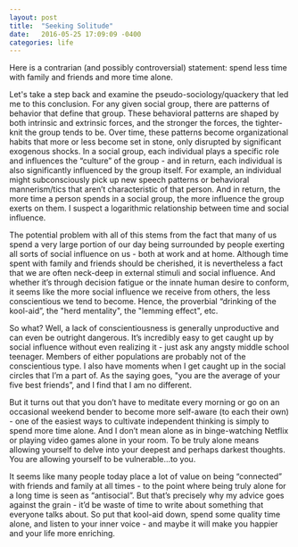 ```yaml
---
layout: post
title:  "Seeking Solitude"
date:   2016-05-25 17:09:09 -0400
categories: life
---
```


Here is a contrarian (and possibly controversial) statement: spend less time with family and friends and more time alone.

Let's take a step back and examine the pseudo-sociology/quackery that led me to this conclusion. For any given social group, there are patterns of behavior that define that group. These behavioral patterns are shaped by both intrinsic and extrinsic forces, and the stronger the forces, the tighter-knit the group tends to be. Over time, these patterns become organizational habits that more or less become set in stone, only disrupted by significant exogenous shocks. In a social group, each individual plays a specific role and influences the “culture” of the group - and in return, each individual is also significantly influenced by the group itself. For example, an individual might subconsciously pick up new speech patterns or behavioral mannerism/tics that aren’t characteristic of that person. And in return, the more time a person spends in a social group, the more influence the group exerts on them. I suspect a logarithmic relationship between time and social influence.

The potential problem with all of this stems from the fact that many of us spend a very large portion of our day being surrounded by people exerting all sorts of social influence on us - both at work and at home. Although time spent with family and friends should be cherished, it is nevertheless a fact that we are often neck-deep in external stimuli and social influence. And whether it’s through decision fatigue or the innate human desire to conform, it seems like the more social influence we receive from others, the less conscientious we tend to become. Hence, the proverbial “drinking of the kool-aid”, the "herd mentality", the "lemming effect", etc.

So what? Well, a lack of conscientiousness is generally unproductive and can even be outright dangerous. It’s incredibly easy to get caught up by social influence without even realizing it - just ask any angsty middle school teenager. Members of either populations are probably not of the conscientious type. I also have moments when I get caught up in the social circles that I’m a part of. As the saying goes, "you are the average of your five best friends”, and I find that I am no different.

But it turns out that you don’t have to meditate every morning or go on an occasional weekend bender to become more self-aware (to each their own) - one of the easiest ways to cultivate independent thinking is simply to spend more time alone. And I don’t mean alone as in binge-watching Netflix or playing video games alone in your room. To be truly alone means allowing yourself to delve into your deepest and perhaps darkest thoughts. You are allowing yourself to be vulnerable…to you.

It seems like many people today place a lot of value on being “connected” with friends and family at all times - to the point where being truly alone for a long time is seen as “antisocial”. But that’s precisely why my advice goes against the grain - it’d be waste of time to write about something that everyone talks about. So put that kool-aid down, spend some quality time alone, and listen to your inner voice - and maybe it will make you happier and your life more enriching.